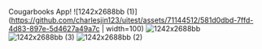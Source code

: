 Cougarbooks App!
![1242x2688bb (1)](https://github.com/charlesjin123/uitest/assets/71144512/581d0dbd-7ffd-4d83-897e-5d4627a49a7c | width=100)
![1242x2688bb](https://github.com/charlesjin123/uitest/assets/71144512/907a00d8-7410-4a0f-aaf9-286cd0648742)
![1242x2688bb (3)](https://github.com/charlesjin123/uitest/assets/71144512/c863944e-bfc5-42f0-9af2-f6ebaf20a5bc)
![1242x2688bb (2)](https://github.com/charlesjin123/uitest/assets/71144512/c82e6fe0-4059-4d1b-9326-986ba6e5532d)
